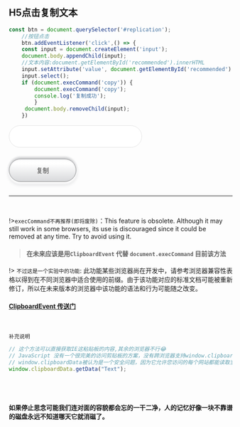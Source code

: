 ## H5点击复制文本

```javascript
const btn = document.querySelector('#replication');
    //按钮点击
    btn.addEventListener('click',() => {
    const input = document.createElement('input');
    document.body.appendChild(input);
    //文本内容:document.getElementById('recommended').innerHTML
    input.setAttribute('value', document.getElementById('recommended').value);
    input.select();
    if (document.execCommand('copy')) {
        document.execCommand('copy');
        console.log('复制成功');
        }
     document.body.removeChild(input);
    })
```


<input type="text" id="recommended">
<!-- <buttom id="replication">复制</buttom> -->


<div class="button" role="button" id="replication2"><span>复制</span></div>

<br>

<hr/>

<br>

!>`execCommand不再推荐(即将废除)`：This feature is obsolete. Although it may still work in some browsers, its use is discouraged since it could be removed at any time. Try to avoid using it.

> #### 在未来应该是用`ClipboardEvent` 代替 `document.execCommand` 目前该方法

!> `不过这是一个实验中的功能`:
此功能某些浏览器尚在开发中，请参考浏览器兼容性表格以得到在不同浏览器中适合使用的前缀。由于该功能对应的标准文档可能被重新修订，所以在未来版本的浏览器中该功能的语法和行为可能随之改变。

#### [ClipboardEvent 传送门](https://developer.mozilla.org/zh-CN/docs/Web/API/ClipboardEvent)

<br>

`补充说明`
```javascript
// 这个方法可以直接获取IE这粘贴板的内容,其余的浏览器不行😂
// JavaScript 没有一个很完美的访问剪贴板的方案，没有跨浏览器支持window.clipboardData，它仅受IE支持。
// window.clipboardData被认为是一个安全问题，因为它允许您访问的每个网站都能读取当时发生在剪贴板中的任何内容。
window.clipboardData.getData("Text");
```


<br>

<br>

#### 如果停止思念可能我们连对面的容貌都会忘的一干二净，人的记忆好像一块不靠谱的磁盘永远不知道哪天它就消磁了。

<script>
    const btn = document.querySelector('#replication2');
    //按钮点击
    btn.addEventListener('click',() => {
    const input = document.createElement('input');
    document.body.appendChild(input);
    //文本内容:document.getElementById('recommended').value
    input.setAttribute('value', document.getElementById('recommended').value);
    console.log(document.getElementById('recommended').value);
    input.select();
    if (document.execCommand('copy')) {
        document.execCommand('copy');
        console.log('复制成功');
        alert('复制成功');
        }
     document.body.removeChild(input);
    })
</script>

<style>
/* @import url('static/css/code.css'); */
/* #recommended{
    height: 30px;
    line-height: 30px;
    box-sizing: border-box;
    padding: 0 15px 0 20px;
    border: 1px solid #e3e3e3;
    color: #3e5063;
    outline: none;
    border-radius: 15px;
    margin-right: 10px;
    font-size:14px;
} */
#recommended{
    height: 50px;
    line-height: 50px;
    box-sizing: border-box;
    padding: 0 15px 0 20px;
    border: 1px solid #e3e3e3;
    color: #3e5063;
    outline: none;
    border-radius: 25px;
    margin-right: 10px;
    font-size: 14px;
    width: 300px;
}
#replication{
    width:20px;
    height: 30px;
    line-height: 30px;
    font-size:14px;
    color: #3e5063;
    cursor: pointer;
}
[role="button"] {
    margin-top:25px;
    -webkit-appearance: none;
    -webkit-user-select: none;
    -moz-user-select: none;
    -ms-user-select: none;
    user-select: none;
    display: flex;
    align-items: center;
    justify-content: center;
    outline: none;
    cursor: pointer;
    width: 150px;
    height: 50px;
    background-image: linear-gradient(to top, #D8D9DB 0%, #fff 80%, #FDFDFD 100%);
    border-radius: 30px;
    border: 1px solid #8F9092;
    box-shadow: 0 4px 3px 1px #FCFCFC, 0 6px 8px #D6D7D9, 0 -4px 4px #CECFD1, 0 -6px 4px #FEFEFE, inset 0 0 3px 0 #CECFD1;
    transition: all 0.2s ease;
    font-family: "Source Sans Pro", sans-serif;
    font-size: 14px;
    font-weight: 600;
    color: #606060;
    text-shadow: 0 1px #fff;
}
[role="button"]:active {
    box-shadow: 0 4px 3px 1px #FCFCFC, 0 6px 8px #D6D7D9, 0 -4px 4px #CECFD1, 0 -6px 4px #FEFEFE, inset 0 0 5px 3px #999, inset 0 0 30px #aaa;
}
[role="button"]:focus {
    -webkit-animation: active 0.9s alternate infinite;
    animation: active 0.9s alternate infinite;
    outline: none;
}
[role="button"]:hover {
    box-shadow: 0 4px 3px 1px #FCFCFC, 0 6px 8px #D6D7D9, 0 -4px 4px #CECFD1, 0 -6px 4px #FEFEFE, inset 0 0 3px 3px #CECFD1;
}
[role="button"] > *{
    font-family: HYRunYuan;
    color: #757575;
}
@keyframes active{
        0% {
        box-shadow: 0 4px 3px 1px #FCFCFC, 0 6px 8px #D6D7D9, 0 -4px 4px #CECFD1, 0 -6px 4px #FEFEFE, inset 0 0 10px 0px rgba(0, 0, 250, 0.6);
    }
        100% {
        box-shadow: 0 4px 3px 1px #FCFCFC, 0 6px 8px #D6D7D9, 0 -4px 4px #CECFD1, 0 -6px 4px #FEFEFE, inset 0 0 3px 3px #CECFD1;
    }
}
</style>